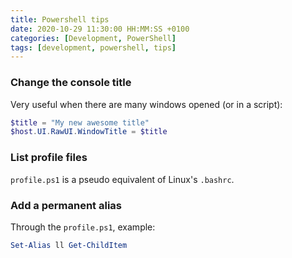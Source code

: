 ```yaml
---
title: Powershell tips
date: 2020-10-29 11:30:00 HH:MM:SS +0100
categories: [Development, PowerShell]
tags: [development, powershell, tips]
---
```


### Change the console title

Very useful when there are many windows opened (or in a script):

```powershell
$title = "My new awesome title"
$host.UI.RawUI.WindowTitle = $title
```

### List profile files

`profile.ps1` is a pseudo equivalent of Linux's `.bashrc`.

### Add a permanent alias

Through the `profile.ps1`, example:

```powershell
Set-Alias ll Get-ChildItem
```
